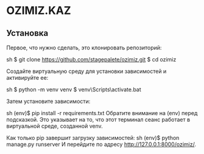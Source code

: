 # OZIMIZ.KAZ

## Установка

Первое, что нужно сделать, это клонировать репозиторий:

sh
$ git clone https://github.com/stagepalete/ozimiz.git
$ cd ozimiz

Создайте виртуальную среду для установки зависимостей и активируйте ее:

sh
$ python -m venv venv
$ venv\Scripts\activate.bat

Затем установите зависимости:

sh
(env)$ pip install -r requirements.txt
Обратите внимание на (env) перед подсказкой. Это указывает на то, что этот терминал
сеанс работает в виртуальной среде, созданной venv.

Как только pip завершит загрузку зависимостей:
sh
(env)$ python manage.py runserver
И перейдите по адресу http://127.0.0.1:8000/ozimiz/.
```
